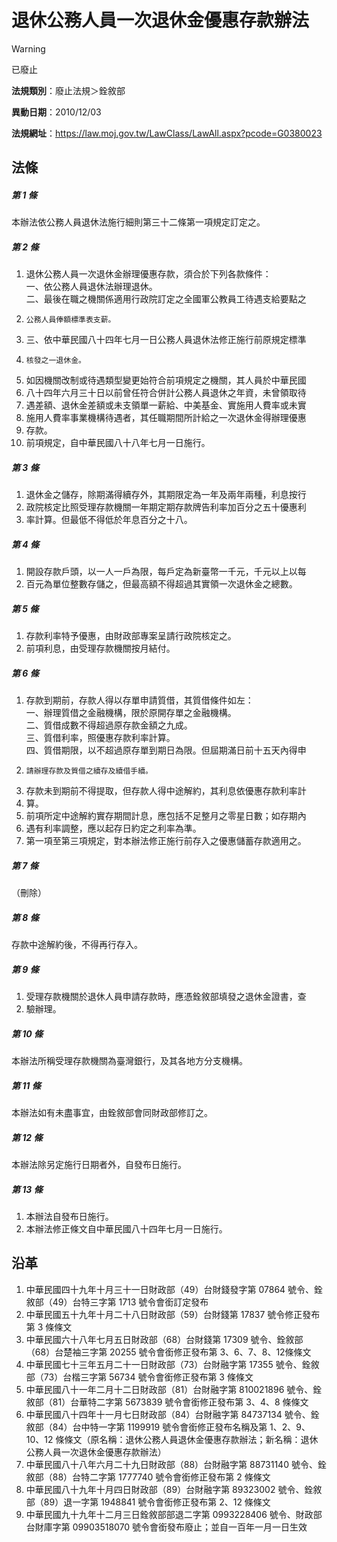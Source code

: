 # 退休公務人員一次退休金優惠存款辦法


> [!WARNING]
> 已廢止


**法規類別**：廢止法規＞銓敘部

**異動日期**：2010/12/03  

**法規網址**：https://law.moj.gov.tw/LawClass/LawAll.aspx?pcode=G0380023



## 法條
##### 第 1 條
本辦法依公務人員退休法施行細則第三十二條第一項規定訂定之。

##### 第 2 條
1. 退休公務人員一次退休金辦理優惠存款，須合於下列各款條件：  
一、依公務人員退休法辦理退休。  
二、最後在職之機關係適用行政院訂定之全國軍公教員工待遇支給要點之
1.     公務人員俸額標準表支薪。
1. 三、依中華民國八十四年七月一日公務人員退休法修正施行前原規定標準
1.     核發之一退休金。
1. 如因機關改制或待遇類型變更始符合前項規定之機關，其人員於中華民國
1. 八十四年六月三十日以前曾任符合併計公務人員退休之年資，未曾領取待
1. 遇差額、退休金差額或未支領單一薪給、中美基金、實施用人費率或未實
1. 施用人費率事業機構待遇者，其任職期間所計給之一次退休金得辦理優惠
1. 存款。
1. 前項規定，自中華民國八十八年七月一日施行。

##### 第 3 條
1. 退休金之儲存，除期滿得續存外，其期限定為一年及兩年兩種，利息按行
1. 政院核定比照受理存款機關一年期定期存款牌告利率加百分之五十優惠利
1. 率計算。但最低不得低於年息百分之十八。

##### 第 4 條
1. 開設存款戶頭，以一人一戶為限，每戶定為新臺幣一千元，千元以上以每
1. 百元為單位整數存儲之，但最高額不得超過其實領一次退休金之總數。

##### 第 5 條
1. 存款利率特予優惠，由財政部專案呈請行政院核定之。
1. 前項利息，由受理存款機關按月結付。

##### 第 6 條
1. 存款到期前，存款人得以存單申請質借，其質借條件如左：  
一、辦理質借之金融機構，限於原開存單之金融機構。  
二、質借成數不得超過原存款金額之九成。  
三、質借利率，照優惠存款利率計算。  
四、質借期限，以不超過原存單到期日為限。但屆期滿日前十五天內得申
1.     請辦理存款及質借之續存及續借手續。
1. 存款未到期前不得提取，但存款人得中途解約，其利息依優惠存款利率計
1. 算。
1. 前項所定中途解約實存期間計息，應包括不足整月之零星日數；如存期內
1. 遇有利率調整，應以起存日約定之利率為準。
1. 第一項至第三項規定，對本辦法修正施行前存入之優惠儲蓄存款適用之。

##### 第 7 條
（刪除）

##### 第 8 條
存款中途解約後，不得再行存入。

##### 第 9 條
1. 受理存款機關於退休人員申請存款時，應憑銓敘部填發之退休金證書，查
1. 驗辦理。

##### 第 10 條
本辦法所稱受理存款機關為臺灣銀行，及其各地方分支機構。

##### 第 11 條
本辦法如有未盡事宜，由銓敘部會同財政部修訂之。

##### 第 12 條
本辦法除另定施行日期者外，自發布日施行。

##### 第 13 條
1. 本辦法自發布日施行。
1. 本辦法修正條文自中華民國八十四年七月一日施行。

## 沿革
1. 中華民國四十九年十月三十一日財政部（49）台財錢發字第 07864 號令、銓敘部（49）台特三字第 1713 號令會銜訂定發布
1. 中華民國五十九年十月二十八日財政部（59）台財錢第 17837 號令修正發布第 3  條條文
1. 中華民國六十八年七月五日財政部（68）台財錢第 17309  號令、銓敘部（68）台楚袖三字第 20255  號令會銜修正發布第 3、6、7、8、12條條文
1. 中華民國七十三年五月二十一日財政部（73）台財融字第 17355  號令、銓敘部（73）台楷三字第 56734  號令會銜修正發布第 3  條條文
1. 中華民國八十一年二月十二日財政部（81）台財融字第 810021896  號令、銓敘部（81）台華特二字第 5673839  號令會銜修正發布第 3、4、8 條條文
1. 中華民國八十四年十一月七日財政部（84）台財融字第 84737134 號令、銓敘部（84）台中特一字第 1199919  號令會銜修正發布名稱及第 1、2、9、10、12  條條文（原名稱：退休公務人員退休金優惠存款辦法；新名稱：退休公務人員一次退休金優惠存款辦法）
1. 中華民國八十八年六月二十九日財政部（88）台財融字第 88731140 號令、銓敘部（88）台特二字第 1777740  號令會銜修正發布第 2  條條文
1. 中華民國八十九年十月四日財政部（89）台財融字第 89323002 號令、銓敘部（89）退一字第 1948841  號令會銜修正發布第 2、12  條條文
1. 中華民國九十九年十二月三日銓敘部部退二字第 0993228406 號令、財政部台財庫字第 09903518070  號令會銜發布廢止；並自一百年一月一日生效
